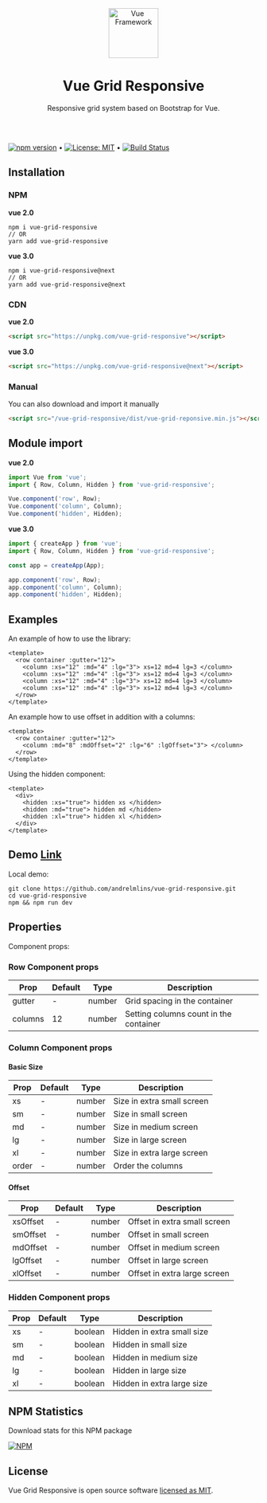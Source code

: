 <div align="center">

<img alt="Vue Framework" src="https://vuejs.org/images/logo.png" width="100">

<h1>Vue Grid Responsive</h1>

Responsive grid system based on Bootstrap for Vue.

</div>

<br />
<br />

[![npm version](https://badge.fury.io/js/vue-grid-responsive.svg)](https://www.npmjs.com/package/vue-grid-responsive) &bull; [![License: MIT](https://img.shields.io/badge/License-MIT-yellow.svg)](https://github.com/andrelmlins/vue-grid-responsive/blob/master/LICENSE) &bull; [![Build Status](https://travis-ci.com/andrelmlins/vue-grid-responsive.svg?branch=master)](https://travis-ci.com/andrelmlins/vue-grid-responsive)

## Installation

### NPM

**vue 2.0**

```
npm i vue-grid-responsive
// OR
yarn add vue-grid-responsive
```

**vue 3.0**

```
npm i vue-grid-responsive@next
// OR
yarn add vue-grid-responsive@next
```

### CDN

**vue 2.0**

```html
<script src="https://unpkg.com/vue-grid-responsive"></script>
```

**vue 3.0**

```html
<script src="https://unpkg.com/vue-grid-responsive@next"></script>
```

### Manual

You can also download and import it manually

```html
<script src="/vue-grid-responsive/dist/vue-grid-reponsive.min.js"></script>
```

## Module import

**vue 2.0**

```js
import Vue from 'vue';
import { Row, Column, Hidden } from 'vue-grid-responsive';

Vue.component('row', Row);
Vue.component('column', Column);
Vue.component('hidden', Hidden);
```

**vue 3.0**

```js
import { createApp } from 'vue';
import { Row, Column, Hidden } from 'vue-grid-responsive';

const app = createApp(App);

app.component('row', Row);
app.component('column', Column);
app.component('hidden', Hidden);
```

## Examples

An example of how to use the library:

```vue
<template>
  <row container :gutter="12">
    <column :xs="12" :md="4" :lg="3"> xs=12 md=4 lg=3 </column>
    <column :xs="12" :md="4" :lg="3"> xs=12 md=4 lg=3 </column>
    <column :xs="12" :md="4" :lg="3"> xs=12 md=4 lg=3 </column>
    <column :xs="12" :md="4" :lg="3"> xs=12 md=4 lg=3 </column>
  </row>
</template>
```

An example how to use offset in addition with a columns:

```vue
<template>
  <row container :gutter="12">
    <column :md="8" :mdOffset="2" :lg="6" :lgOffset="3"> </column>
  </row>
</template>
```

Using the hidden component:

```vue
<template>
  <div>
    <hidden :xs="true"> hidden xs </hidden>
    <hidden :md="true"> hidden md </hidden>
    <hidden :xl="true"> hidden xl </hidden>
  </div>
</template>
```

## Demo [Link](https://vue-grid-responsive.netlify.com/)

Local demo:

```
git clone https://github.com/andrelmlins/vue-grid-responsive.git
cd vue-grid-responsive
npm && npm run dev
```

## Properties

Component props:

### Row Component props

| Prop    | Default | Type   | Description                            |
| ------- | ------- | ------ | -------------------------------------- |
| gutter  | -       | number | Grid spacing in the container          |
| columns | 12      | number | Setting columns count in the container |

### Column Component props

#### Basic Size

| Prop  | Default | Type   | Description                |
| ----- | ------- | ------ | -------------------------- |
| xs    | -       | number | Size in extra small screen |
| sm    | -       | number | Size in small screen       |
| md    | -       | number | Size in medium screen      |
| lg    | -       | number | Size in large screen       |
| xl    | -       | number | Size in extra large screen |
| order | -       | number | Order the columns          |

#### Offset

| Prop     | Default | Type   | Description                  |
| -------- | ------- | ------ | ---------------------------- |
| xsOffset | -       | number | Offset in extra small screen |
| smOffset | -       | number | Offset in small screen       |
| mdOffset | -       | number | Offset in medium screen      |
| lgOffset | -       | number | Offset in large screen       |
| xlOffset | -       | number | Offset in extra large screen |

### Hidden Component props

| Prop | Default | Type    | Description                |
| ---- | ------- | ------- | -------------------------- |
| xs   | -       | boolean | Hidden in extra small size |
| sm   | -       | boolean | Hidden in small size       |
| md   | -       | boolean | Hidden in medium size      |
| lg   | -       | boolean | Hidden in large size       |
| xl   | -       | boolean | Hidden in extra large size |

## NPM Statistics

Download stats for this NPM package

[![NPM](https://nodei.co/npm/vue-grid-responsive.png)](https://nodei.co/npm/vue-grid-responsive/)

## License

Vue Grid Responsive is open source software [licensed as MIT](https://github.com/andrelmlins/vue-grid-responsive/blob/master/LICENSE).
